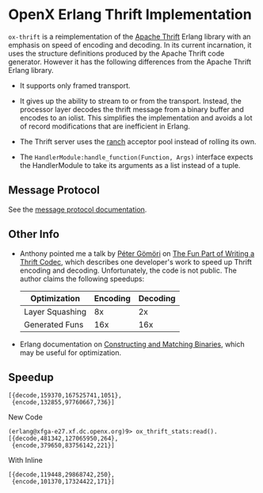 <!-- -*- mode:gfm; word-wrap:nil -*- github-flavored markdown -->

# OpenX Erlang Thrift Implementation

`ox-thrift` is a reimplementation of the
[Apache Thrift](https://thrift.apache.org/) Erlang library with an
emphasis on speed of encoding and decoding.  In its current
incarnation, it uses the structure definitions produced by the Apache
Thrift code generator.  However it has the following differences from
the Apache Thrift Erlang library.

* It supports only framed transport.

* It gives up the ability to stream to or from the transport.
  Instead, the processor layer decodes the thrift message from a
  binary buffer and encodes to an iolist.  This simplifies the
  implementation and avoids a lot of record modifications that are
  inefficient in Erlang.

* The Thrift server uses the
  [ranch](https://github.com/ninenines/ranch) acceptor pool instead of
  rolling its own.

* The `HandlerModule:handle_function(Function, Args)` interface
  expects the HandlerModule to take its arguments as a list instead of
  a tuple.

## Message Protocol

See the [message protocol documentation](MessageProtocol.md).

## Other Info

* Anthony pointed me a talk by [Péter Gömöri](https://github.com/gomoripeti) on
  [The Fun Part of Writing a Thrift Codec](http://www.erlang-factory.com/static/upload/media/1442407543231431thefunpartofwritingathriftcodec.pdf),
  which describes one developer's work to speed up Thrift encoding and
  decoding.  Unfortunately, the code is not public. The author claims
  the following speedups:

  |Optimization   |Encoding|Decoding|
  |---------------|--------|--------|
  |Layer Squashing|8x      |2x      |
  |Generated Funs |16x     |16x     |

* Erlang documentation on
  [Constructing and Matching Binaries](http://erlang.org/doc/efficiency_guide/binaryhandling.html),
  which may be useful for optimization.

## Speedup

```
[{decode,159370,167525741,1051},
 {encode,132855,97760667,736}]
```

New Code
```
(erlang@xfga-e27.xf.dc.openx.org)9> ox_thrift_stats:read().
[{decode,481342,127065950,264},
 {encode,379650,83756142,221}]
```

With Inline

```
[{decode,119448,29868742,250},
 {encode,101370,17324422,171}]
```
